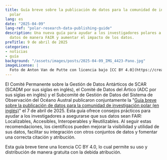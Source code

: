 ```yaml
---
title: Guía breve sobre la publicación de datos para la comunidad de investigación
  polar
lang: es
date: "2025-04-09"
lang-ref: "polar-research-data-publishing-guide"
description: Una nueva guía para ayudar a los investigadores polares a publicar sus
  datos de manera FAIR y aumentar el impacto de los datos.
preTitle: 9 de abril de 2025
categories:
- noticias
- guía
background: "/assets/images/posts/2025-04-09_IMG_4423-Pano.jpg"
imageLicense: |
  Foto de Anton Van de Putte con licencia bajo [CC BY 4.0](https://creativecommons.org/licenses/by/4.0/)
---
```


El Comité Permanente sobre la Gestión de Datos Antárticos de SCAR (SCADM por sus siglas en inglés), 
el Comité de Datos del Ártico (ADC por sus siglas en inglés) y el Subcomité de Gestión de Datos del Sistema de 
Observación del Océano Austral publicaron conjuntamente la 
"[Guía breve sobre la publicación de datos para la comunidad de investigación polar (en inglés)](https://doi.org/10.5281/zenodo.15167021)"
el 7 de abril de 2025. Esta guía ofrece consejos prácticos para ayudar a los 
investigadores a asegurarse que sus datos sean FAIR: Localizables, Accesibles, 
Interoperables y Reutilizables. Al seguir estas recomendaciones, los científicos
pueden mejorar la visibilidad y utilidad de sus datos, facilitar su integración 
con otros conjuntos de datos y fomentar una correcta citación y atribución.

Esta guía breve tiene una licencia CC BY 4.0, lo cual permite su uso y 
distribución de manera gratuita con la debida atribución.
